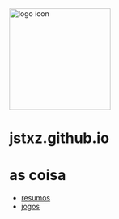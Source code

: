 <img src="https://upload.wikimedia.org/wikipedia/commons/8/85/Smiley.svg"  alt="logo icon" style="height: 200px; width:200px;"/>

# jstxz.github.io 

# as coisa
 - [resumos](materias/resumos.md)
 - [jogos](jogo/jogos.md)



